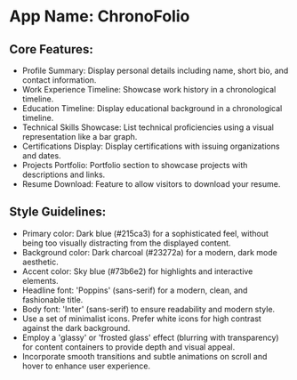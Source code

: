 # **App Name**: ChronoFolio

## Core Features:

- Profile Summary: Display personal details including name, short bio, and contact information.
- Work Experience Timeline: Showcase work history in a chronological timeline.
- Education Timeline: Display educational background in a chronological timeline.
- Technical Skills Showcase: List technical proficiencies using a visual representation like a bar graph.
- Certifications Display: Display certifications with issuing organizations and dates.
- Projects Portfolio: Portfolio section to showcase projects with descriptions and links.
- Resume Download: Feature to allow visitors to download your resume.

## Style Guidelines:

- Primary color: Dark blue (#215ca3) for a sophisticated feel, without being too visually distracting from the displayed content.
- Background color: Dark charcoal (#23272a) for a modern, dark mode aesthetic.
- Accent color: Sky blue (#73b6e2) for highlights and interactive elements.
- Headline font: 'Poppins' (sans-serif) for a modern, clean, and fashionable title.
- Body font: 'Inter' (sans-serif) to ensure readability and modern style.
- Use a set of minimalist icons. Prefer white icons for high contrast against the dark background.
- Employ a 'glassy' or 'frosted glass' effect (blurring with transparency) for content containers to provide depth and visual appeal.
- Incorporate smooth transitions and subtle animations on scroll and hover to enhance user experience.